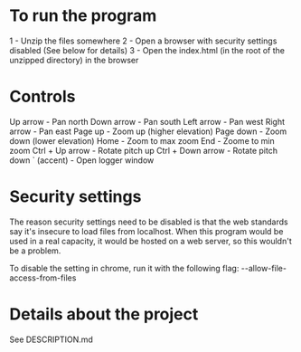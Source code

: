 To run the program
==================
 1 - Unzip the files somewhere
 2 - Open a browser with security settings disabled (See below for details)
 3 - Open the index.html (in the root of the unzipped directory) in the browser

Controls
========
Up arrow - Pan north
Down arrow - Pan south
Left arrow - Pan west
Right arrow - Pan east
Page up - Zoom up (higher elevation)
Page down - Zoom down (lower elevation)
Home - Zoom to max zoom
End - Zoome to min zoom
Ctrl + Up arrow - Rotate pitch up
Ctrl + Down arrow - Rotate pitch down
` (accent) - Open logger window

Security settings
=================
The reason security settings need to be disabled is that the web standards say it's insecure to load files from localhost. When this program would be used in a real capacity, it would be hosted on a web server, so this wouldn't be a problem.

To disable the setting in chrome, run it with the following flag:
 --allow-file-access-from-files

 Details about the project
 =========================
 See DESCRIPTION.md